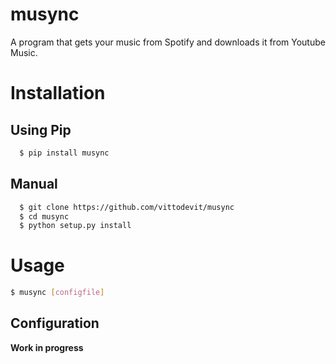 # musync
A program that gets your music from Spotify and downloads it from Youtube Music.

# Installation
## Using Pip
```bash
  $ pip install musync
```
## Manual
```bash
  $ git clone https://github.com/vittodevit/musync
  $ cd musync
  $ python setup.py install
```
# Usage
```bash
$ musync [configfile]
```
## Configuration

**Work in progress**
